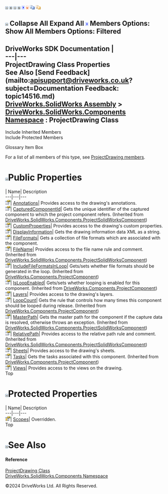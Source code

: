 ![](dotnetimages/collapse.gif) ![](dotnetimages/expand.gif) ![](dotnetimages/collapse.gif) ![](dotnetimages/expand.gif) ![](dotnetimages/drpdown.gif) ![](dotnetimages/drpdown_orange.gif) ![](dotnetimages/copycode.gif) ![](dotnetimages/copycodeHighlight.gif)

![](dotnetimages/collapse.gif) Collapse All Expand All ![](dotnetimages/drpdown.gif) Members Options: Show All  Members Options: Filtered   
---  
DriveWorks SDK Documentation  |   
---|---  
ProjectDrawing Class Properties   
See Also [Send Feedback](mailto:apisupport@driveworks.co.uk?subject=Documentation Feedback: topic14516.md)  
[DriveWorks.SolidWorks Assembly](topic13342.md) > [DriveWorks.SolidWorks.Components Namespace](topic13925.md) : ProjectDrawing Class  
---  
  
Include Inherited Members    
Include Protected Members    


Glossary Item Box

For a list of all members of this type, see [ProjectDrawing members](topic14517.md).

# ![](dotnetimages/collapse.gif)Public Properties

| Name| Description  
---|---|---  
![Public Property](dotnetimages/publicProperty.gif)| [Annotations](topic14524.md)| Provides access to the drawing's annotations.   
![Public Property](dotnetimages/publicProperty.gif)| [CapturedComponentId](topic14698.md)| Gets the unique identifier of the captured component to which the project component refers. (Inherited from [DriveWorks.SolidWorks.Components.ProjectSolidWorksComponent](topic14692.md))  
![Public Property](dotnetimages/publicProperty.gif)| [CustomProperties](topic14525.md)| Provides access to the drawing's custom properties.   
![Public Property](dotnetimages/publicProperty.gif)| [DisplayInformation](topic14526.md)| Gets the drawing information data XML as a string.   
![Public Property](dotnetimages/publicProperty.gif)| [FileFormats](topic14527.md)| Gets a collection of file formats which are associated with the component.   
![Public Property](dotnetimages/publicProperty.gif)| [FileName](topic14699.md)| Provides access to the file name rule and comment. (Inherited from [DriveWorks.SolidWorks.Components.ProjectSolidWorksComponent](topic14692.md))  
![Public Property](dotnetimages/publicProperty.gif)| [IncludeFileFormatsInLoop](topic6192.md)| Gets/sets whether file formats should be generated in the loop. (Inherited from [DriveWorks.Components.ProjectComponent](topic6183.md))  
![Public Property](dotnetimages/publicProperty.gif)| [IsLoopEnabled](topic6193.md)| Gets/sets whether looping is enabled for this component. (Inherited from [DriveWorks.Components.ProjectComponent](topic6183.md))  
![Public Property](dotnetimages/publicProperty.gif)| [Layers](topic14528.md)| Provides access to the drawing's layers.   
![Public Property](dotnetimages/publicProperty.gif)| [LoopCount](topic6194.md)| Gets the rule that controls how many times this component should be looped during release. (Inherited from [DriveWorks.Components.ProjectComponent](topic6183.md))  
![Public Property](dotnetimages/publicProperty.gif)| [MasterPath](topic14700.md)| Gets the master path for the component if the capture data is resolved, otherwise throws an exception. (Inherited from [DriveWorks.SolidWorks.Components.ProjectSolidWorksComponent](topic14692.md))  
![Public Property](dotnetimages/publicProperty.gif)| [RelativePath](topic14701.md)| Provides access to the relative path rule and comment. (Inherited from [DriveWorks.SolidWorks.Components.ProjectSolidWorksComponent](topic14692.md))  
![Public Property](dotnetimages/publicProperty.gif)| [Sheets](topic14530.md)| Provides access to the drawing's sheets.   
![Public Property](dotnetimages/publicProperty.gif)| [Tasks](topic6195.md)| Gets the tasks associated with this component. (Inherited from [DriveWorks.Components.ProjectComponent](topic6183.md))  
![Public Property](dotnetimages/publicProperty.gif)| [Views](topic14531.md)| Provides access to the views on the drawing.   
Top

# ![](dotnetimages/collapse.gif)Protected Properties

| Name| Description  
---|---|---  
![Protected Property](dotnetimages/protectedProperty.gif)| [Scopes](topic14529.md)| Overridden.   
Top

# ![](dotnetimages/collapse.gif)See Also

#### Reference

[ProjectDrawing Class](topic14516.md)   
[DriveWorks.SolidWorks.Components Namespace](topic13925.md)

©2024 DriveWorks Ltd. All Rights Reserved.
